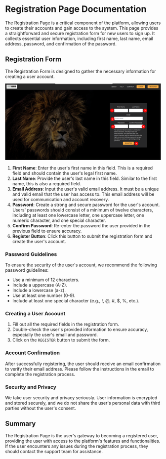 # Registration Page Documentation

The Registration Page is a critical component of the platform, allowing users to create their accounts and gain access to the system. This page provides a straightforward and secure registration form for new users to sign up. It collects essential user information, including first name, last name, email address, password, and confirmation of the password.

## Registration Form

The Registration Form is designed to gather the necessary information for creating a user account.

![Registration Form](./img/register-page-1.png)

1. **First Name**: Enter the user's first name in this field. This is a required field and should contain the user's legal first name.
2. **Last Name**: Provide the user's last name in this field. Similar to the first name, this is also a required field.
3. **Email Address**: Input the user's valid email address. It must be a unique and valid email that the user has access to. This email address will be used for communication and account recovery.
4. **Password**: Create a strong and secure password for the user's account. Users' passwords should consist of a minimum of twelve characters, including at least one lowercase letter, one uppercase letter, one numeric character, and one special character.
5. **Confirm Password**: Re-enter the password the user provided in the previous field to ensure accuracy.
6. **Register Button**: Click this button to submit the registration form and create the user's account.

### Password Guidelines

To ensure the security of the user's account, we recommend the following password guidelines:

- Use a minimum of 12 characters.
- Include a uppercase (A-Z).
- Include a lowercase (a-z).
- Use at least one number (0-9).
- Include at least one special character (e.g., !, @, #, $, %, etc.).

### Creating a User Account

1. Fill out all the required fields in the registration form.
2. Double-check the user's provided information to ensure accuracy, especially the user's email and password.
3. Click on the `REGISTER` button to submit the form.

### Account Confirmation

After successfully registering, the user should receive an email confirmation to verify their email address. Please follow the instructions in the email to complete the registration process.

### Security and Privacy

We take user security and privacy seriously. User information is encrypted and stored securely, and we do not share the user's personal data with third parties without the user's consent.

## Summary
The Registration Page is the user's gateway to becoming a registered user, providing the user with access to the platform's features and functionalities. If the user encounters any issues during the registration process, they should contact the support team for assistance.

